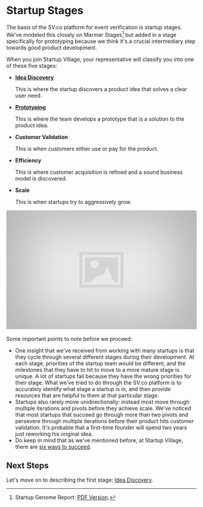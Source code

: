 # Startup Stages

The basis of the SV.co platform for event verification is startup stages. We've modeled this closely on Marmer Stages[^1] but added in a stage specifically for prototyping because we think it's a crucial intermediary step towards good product development.

When you join Startup Village, your representative will classify you into one of these five stages:

* [**Idea Discovery**](stages/1-idea-discovery.md)

  This is where the startup discovers a product idea that solves a clear user need.
* [**Prototyping**](stages/2-prototyping.md)

  This is where the team develops a prototype that is a solution to the product idea.
* **Customer Validation**

  This is when customers either use or pay for the product.
* **Efficiency**

  This is where customer acquisition is refined and a sound business model is discovered.
* **Scale**

  This is when startups try to aggressively grow.

![Illustration of Stages](images/placeholder.jpg)

Some important points to note before we proceed:

* One insight that we've received from working with many startups is that they cycle through several different stages during their development. At each stage, priorities of the startup team would be different, and the milestones that they have to hit to move to a more mature stage is unique. A lot of startups fail because they have the wrong priorities for their stage.  What we've tried to do through the SV.co platform is to accurately identify what stage a startup is in, and then provide resources that are helpful to them at that particular stage.
* Startups also rarely move unidirectionally: instead most move through multiple iterations and pivots before they achieve scale. We've noticed that most startups that succeed go through more than two pivots and persevere through multiple iterations before their product hits customer validation. It's probable that a first-time founder will spend two years just reworking his original idea.
* Do keep in mind that as we've mentioned before, at Startup Village, there are [six ways to succeed](introduction.md).

## Next Steps
Let's move on to describing the first stage: [Idea Discovery](stages/1-idea-discovery.md).


[^1]: Startup Genome Report: [PDF Version](https://s3.amazonaws.com/startupcompass-public/StartupGenomeReport1_Why_Startups_Succeed_v2.pdf).
